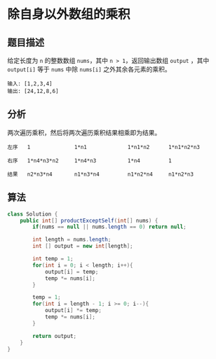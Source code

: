 # 除自身以外数组的乘积

## 题目描述

给定长度为 `n` 的整数数组 `nums`，其中 `n > 1`，返回输出数组 `output` ，其中 `output[i]` 等于 `nums` 中除 `nums[i]` 之外其余各元素的乘积。

```
输入: [1,2,3,4]
输出: [24,12,8,6]
```

## 分析

两次遍历乘积，然后将两次遍历乘积结果相乘即为结果。

```
左序   1              1*n1             1*n1*n2      1*n1*n2*n3

右序   1*n4*n3*n2     1*n4*n3          1*n4         1

结果   n2*n3*n4       n1*n3*n4         n1*n2*n4     n1*n2*n3
```

## 算法

```java
class Solution {
    public int[] productExceptSelf(int[] nums) {
        if(nums == null || nums.length == 0) return null;

        int length = nums.length;
        int [] output = new int[length];

        int temp = 1;
        for(int i = 0; i < length; i++){
            output[i] = temp;
            temp *= nums[i];
        }

        temp = 1;
        for(int i = length - 1; i >= 0; i--){
            output[i] *= temp;
            temp *= nums[i];
        }

        return output;
    }
}
```
